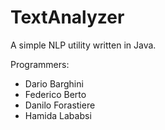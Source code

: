 # TextAnalyzer

A simple NLP utility written in Java.

Programmers:
* Dario Barghini
* Federico Berto
* Danilo Forastiere
* Hamida Lababsi
